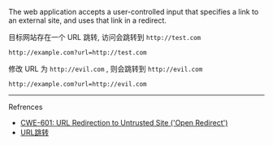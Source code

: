 The web application accepts a user-controlled input that specifies a link to an external site, and uses that link in a redirect.

目标网站存在一个 URL 跳转, 访问会跳转到 `http://test.com`

```
http://example.com?url=http://test.com
```

修改 URL 为 `http://evil.com` , 则会跳转到 `http://evil.com` 

```
http://example.com?url=http://evil.com
```

---

Refrences

- [CWE-601: URL Redirection to Untrusted Site ('Open Redirect')](https://hackerone.com/hacktivity/cwe_discovery?id=cwe-601)
- [URL跳转](https://wy.zone.ci/bugstypes_list.php?bugtype=URL%E8%B7%B3%E8%BD%AC)

